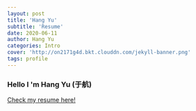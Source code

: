 ```yaml
---
layout: post
title: 'Hang Yu'
subtitle: 'Resume'
date: 2020-06-11
author: Hang Yu
categories: Intro
cover: 'http://on2171g4d.bkt.clouddn.com/jekyll-banner.png'
tags: profile
---
```

### Hello I 'm Hang Yu (于航)

[Check my resume here!](/assets/pdf/HANGYU-NYU-CS-RESUME-EN.pdf)
